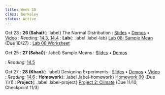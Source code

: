 ```yaml
---
title: Week 10
class: Berkeley
status: Active
---
```


Oct 23
: **26 (Sahai)**{: .label} The Normal Distribution
  : [Slides](https://docs.google.com/presentation/d/18kQUPwXMuxEAi7ECthatEyNs48CetWNRTEzhTUmOuak/edit?usp=sharing) &#8226; [Demos](https://data8.datahub.berkeley.edu/hub/user-redirect/git-pull?repo=https%3A%2F%2Fgithub.com%2Fdata-8%2Fmaterials-fa23&urlpath=tree%2Fmaterials-fa23%2Flec%2Flec26%2Flec26.ipynb&branch=main) &#8226; [Video](https://bcourses.berkeley.edu/courses/1528314/external_tools/78985)
: *Reading:* [14.3](https://inferentialthinking.com/chapters/14/3/SD_and_the_Normal_Curve.html), [14.4](https://inferentialthinking.com/chapters/14/4/Central_Limit_Theorem.html)
: **Lab**{: .label .label-lab} [Lab 08: Sample Mean](https://data8.datahub.berkeley.edu/hub/user-redirect/git-pull?repo=https%3A%2F%2Fgithub.com%2Fdata-8%2Fmaterials-fa23&urlpath=tree%2Fmaterials-fa23%2Flab%2Flab08%2Flab08.ipynb) (Due 10/27)
  : [Lab 08 Worksheet](https://drive.google.com/file/d/1WVz90_zobHhWVQADLluOc_Ny-RcTLWMZ/view?usp=share_link)

Oct 25
: **27 (Sahai)**{: .label} Sample Means
  : [Slides](https://docs.google.com/presentation/d/1wBWz5nS1EHo0STSW2X4Wk4Z2AAfrWeQKxYHev-Wx0bE/edit?usp=sharing) &#8226; [Demos](https://data8.datahub.berkeley.edu/hub/user-redirect/git-pull?repo=https%3A%2F%2Fgithub.com%2Fdata-8%2Fmaterials-fa23&urlpath=tree%2Fmaterials-fa23%2Flec%2Flec27%2Flec27.ipynb&branch=main)
   <!-- &#8226; [Video](https://bcourses.berkeley.edu/courses/1528314/external_tools/78985) -->
: *Reading:* [14.5](https://inferentialthinking.com/chapters/14/5/Variability_of_the_Sample_Mean.html)

Oct 27
: **28 (Khan)**{: .label} Designing Experiments
  : [Slides](https://docs.google.com/presentation/d/1on5TknsiIN2S5dDWNCbF9G2VYhZedU3WG22lBsyDBPQ/edit) &#8226; [Demos](https://data8.datahub.berkeley.edu/hub/user-redirect/git-pull?repo=https%3A%2F%2Fgithub.com%2Fdata-8%2Fmaterials-fa23&urlpath=tree%2Fmaterials-fa23%2Flec%2Flec28%2Flec28.ipynb&branch=main) &#8226; [Video](https://bcourses.berkeley.edu/courses/1528314/external_tools/78985)
: *Reading:* [14.6](https://inferentialthinking.com/chapters/14/6/Choosing_a_Sample_Size.html)
: **Homework**{: .label .label-homework} [Homework 09](https://data8.datahub.berkeley.edu/hub/user-redirect/git-pull?repo=https%3A%2F%2Fgithub.com%2Fdata-8%2Fmaterials-fa23&urlpath=tree%2Fmaterials-fa23%2Fhw%2Fhw09%2Fhw09.ipynb) (Due 11/1)
: **Project**{: .label .label-project} [Project 2: Climate](https://data8.datahub.berkeley.edu/hub/user-redirect/git-pull?repo=https%3A%2F%2Fgithub.com%2Fdata-8%2Fmaterials-fa23&urlpath=tree%2Fmaterials-fa23%2Fproject%2Fproject2%2Fproject2.ipynb) (Due 11/10, Checkpoint 11/3)
